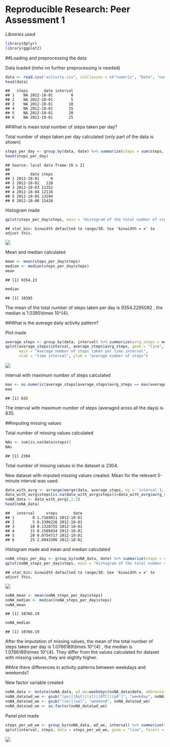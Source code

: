 # Reproducible Research: Peer Assessment 1

*Libraries used*

```r
library(dplyr)
library(ggplot2)
```

##Loading and preprocessing the data

Data loaded (imho no further preprocessing is needed)

```r
data <- read.csv("activity.csv", colClasses = c("numeric", "Date", "numeric"))
head(data)
```

```
##   steps       date interval
## 1    NA 2012-10-01        0
## 2    NA 2012-10-01        5
## 3    NA 2012-10-01       10
## 4    NA 2012-10-01       15
## 5    NA 2012-10-01       20
## 6    NA 2012-10-01       25
```

##What is mean total number of steps taken per day?

Total number of steps taken per day calculated (only part of the data is shown)

```r
steps_per_day <- group_by(data, date) %>% summarize(steps = sum(steps, na.rm=TRUE))
head(steps_per_day)
```

```
## Source: local data frame [6 x 2]
## 
##         date steps
## 1 2012-10-01     0
## 2 2012-10-02   126
## 3 2012-10-03 11352
## 4 2012-10-04 12116
## 5 2012-10-05 13294
## 6 2012-10-06 15420
```

Histogram made

```r
qplot(steps_per_day$steps, main = "Histogram of the total number of steps taken each day", xlab = "steps per day")
```

```
## stat_bin: binwidth defaulted to range/30. Use 'binwidth = x' to adjust this.
```

![](PA1_template_files/figure-html/unnamed-chunk-4-1.png) 

Mean and median calculated

```r
mean <- mean(steps_per_day$steps)
median <- median(steps_per_day$steps)
mean
```

```
## [1] 9354.23
```

```r
median
```

```
## [1] 10395
```
The mean of the total number of steps taken per day is 9354.2295082 , the median is 1.0395\times 10^{4}.

##What is the average daily activity pattern?

Plot made

```r
average_steps <- group_by(data, interval) %>% summarize(avrg_steps = mean(steps, na.rm=TRUE))
qplot(average_steps$interval, average_steps$avrg_steps, geom = "line", 
      main = "Average number of steps taken per time interval", 
      xlab = "time interval", ylab = "average number of steps")
```

![](PA1_template_files/figure-html/unnamed-chunk-6-1.png) 

Interval with maximum number of steps calculated

```r
max <- as.numeric(average_steps[average_steps$avrg_steps == max(average_steps$avrg_steps),1])
max
```

```
## [1] 835
```
The interval with maximum number of steps (averaged aross all the days) is 835.

##Imputing missing values

Total number of missing values calculated

```r
NAs <- sum(is.na(data$steps))
NAs
```

```
## [1] 2304
```
Total number of missing values in the dataset is 2304.

New dataset with imputed missing values created. Mean for the relevant 5-minute interval was used.

```r
data_with_avrg <- arrange(merge(data, average_steps, by = 'interval'), date, interval)
data_with_avrg$steps[is.na(data_with_avrg$steps)]=data_with_avrg$avrg_steps[is.na(data_with_avrg$steps)]
noNA_data <- data_with_avrg[,1:3]
head(noNA_data)
```

```
##   interval     steps       date
## 1        0 1.7169811 2012-10-01
## 2        5 0.3396226 2012-10-01
## 3       10 0.1320755 2012-10-01
## 4       15 0.1509434 2012-10-01
## 5       20 0.0754717 2012-10-01
## 6       25 2.0943396 2012-10-01
```

Histogram made and mean and median calculated

```r
noNA_steps_per_day <- group_by(noNA_data, date) %>% summarize(steps = sum(steps, na.rm=TRUE)) 
qplot(noNA_steps_per_day$steps, main = "Histogram of the total number of steps taken each day", xlab = "steps per day")
```

```
## stat_bin: binwidth defaulted to range/30. Use 'binwidth = x' to adjust this.
```

![](PA1_template_files/figure-html/unnamed-chunk-10-1.png) 

```r
noNA_mean <- mean(noNA_steps_per_day$steps)
noNA_median <- median(noNA_steps_per_day$steps)
noNA_mean
```

```
## [1] 10766.19
```

```r
noNA_median
```

```
## [1] 10766.19
```
After the imputation of missing values, the mean of the total number of steps taken per day is 1.0766189\times 10^{4} , the median is 1.0766189\times 10^{4}. They differ from the values calculated for dataset with missing values, they are slightly higher.

##Are there differences in activity patterns between weekdays and weekends?

New factor variable created

```r
noNA_data <- mutate(noNA_data, wd_we=weekdays(noNA_data$date, abbreviate = TRUE))
noNA_data$wd_we <- gsub("(po)|(Ăşt)|(st)|(ÄŤt)|(pĂˇ)", "weekday", noNA_data$wd_we)
noNA_data$wd_we <- gsub("(so)|(ne)", "weekend", noNA_data$wd_we)
noNA_data$wd_we <- as.factor(noNA_data$wd_we)
```

Panel plot made

```r
steps_per_wd_we <- group_by(noNA_data, wd_we, interval) %>% summarize(steps = mean(steps)) 
qplot(interval, steps, data = steps_per_wd_we, geom = "line", facets = wd_we~.)
```

![](PA1_template_files/figure-html/unnamed-chunk-12-1.png) 
